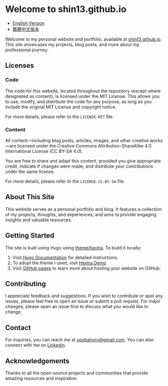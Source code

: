 # Welcome to shin13.github.io

- [English Version](README.md)
- [繁體中文版本](README.zh-TW.md)

Welcome to my personal website and portfolio, available at [shin13.github.io](https://shin13.github.io/). This site showcases my projects, blog posts, and more about my professional journey.

## Licenses

### Code
The code for this website, located throughout the repository (except where designated as content), is licensed under the MIT License. This allows you to use, modify, and distribute the code for any purpose, as long as you include the original MIT License and copyright notice.

For more details, please refer to the `LICENSE-MIT` file.

### Content
All content—including blog posts, articles, images, and other creative works—are licensed under the Creative Commons Attribution-ShareAlike 4.0 International License (CC BY-SA 4.0).

You are free to share and adapt this content, provided you give appropriate credit, indicate if changes were made, and distribute your contributions under the same license.

For more details, please refer to the `LICENSE-CC-BY-SA` file.

## About This Site

This website serves as a personal portfolio and blog. It features a collection of my projects, thoughts, and experiences, and aims to provide engaging insights and valuable resources.

## Getting Started

The site is built using Hugo using [theme/hextra](https://themes.gohugo.io/themes/hextra/). To build it locally:

1. Visit [Hugo Documentation](https://gohugo.io/documentation/) for detailed instructions.
2. To adopt the theme I used, visit [Hextra Demo](https://imfing.github.io/hextra/)
3. Visit [GitHub pages](https://pages.github.com/) to learn more about hosting your website on GitHub.

## Contributing

I appreciate feedback and suggestions. If you wish to contribute or spot any issues, please feel free to open an issue or submit a pull request. For major changes, please open an issue first to discuss what you would like to change.

## Contact

For inquiries, you can reach me at [soobahorn@gmail.com](mailto:soobahorn@gmail.com). You can also connect with me on [Linkedin](https://www.linkedin.com/in/shin-li/).

## Acknowledgements

Thanks to all the open-source projects and communities that provide amazing resources and inspiration.
